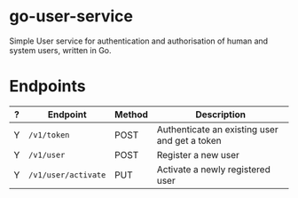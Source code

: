 # go-user-service
Simple User service for authentication and authorisation of human and system users, written in Go. 

# Endpoints

| ? | Endpoint           | Method  | Description                               |
| - | -------------------| ------  | ----------------------------------------- |
| Y | `/v1/token`        | POST    | Authenticate an existing user and get a token|
| Y | `/v1/user`         | POST    | Register a new user                       |
| Y | `/v1/user/activate`| PUT     | Activate a newly registered user          |

